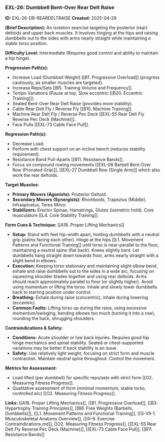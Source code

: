 ### **EXL-26: Dumbbell Bent-Over Rear Delt Raise**

**ID:** EXL-26-DB-REARDELTRAISE **Created:** 2025-04-29

**(Brief Description):** An isolation exercise targeting the posterior (rear) deltoids and upper back muscles. It involves hinging at the hips and raising dumbbells out to the sides with arms nearly straight while maintaining a stable torso position.

**Difficulty Level:** Intermediate (Requires good control and ability to maintain a hip hinge).

**Progression Path(s):**

- Increase Load (Dumbbell Weight) [[B1. Progressive Overload]] (progress cautiously, as smaller muscles are targeted).
- Increase Reps/Sets [[B5. Training Volume and Frequency]].
- Tempo Variations (Pause at top, Slow eccentric [[B20. Eccentric Training]]).
- Seated Bent-Over Rear Delt Raise (provides more stability).
- Cable Rear Delt Fly / Reverse Fly [[B10. Machine Training]].
- Machine Rear Delt Fly / Reverse Pec Deck [[EXL-55 Rear Delt Fly  Reverse Pec Deck (Machine)]].
- Face Pulls [[EXL-73 Cable Face Pull]].

**Regression Path(s):**

- Decrease Load.
- Perform with chest support on an incline bench (reduces stability requirement).
- Resistance Band Pull-Aparts [[B11. Resistance Bands]].
- Focus on compound rowing movements [[EXL-06 Barbell Bent-Over Row (Pronated Grip)]], [[EXL-27 Dumbbell Row (Single Arm)]] which also work the rear deltoids.

**Target Muscles:**

- **Primary Movers (Agonists):** Posterior Deltoid.
- **Secondary Movers (Synergists):** Rhomboids, Trapezius (Middle), Infraspinatus, Teres Minor.
- **Stabilizers:** Erector Spinae, Hamstrings, Glutes (isometric hold), Core musculature [[L4. Core Stability Training]].

**Form Cues & Technique:** [[A18. Proper Lifting Mechanics]]

- **Setup:** Stand with feet hip-width apart, holding dumbbells with a neutral grip (palms facing each other). Hinge at the hips [[L1. Movement Patterns and Functional Training]] until torso is near-parallel to the floor, maintaining a neutral spine (flat back). Knees slightly bent. Let dumbbells hang straight down towards floor, arms nearly straight with a slight bend in elbows.
- **Execution:** Keeping torso stationary and maintaining slight elbow bend, exhale and raise dumbbells out to the sides in a wide arc, focusing on squeezing shoulder blades together and using rear deltoids. Arms should reach approximately parallel to floor (or slightly higher). Avoid using momentum or lifting the torso. Inhale and slowly lower dumbbells back to starting position under control.
- **Breathing:** Exhale during raise (concentric), inhale during lowering (eccentric).
- **Common Faults:** Lifting torso up during the raise, using excessive momentum/swinging, bending elbows too much (turning it into a row), rounding the back, shrugging shoulders.

**Contraindications & Safety:**

- **Conditions:** Acute shoulder or low back injuries. Requires good hip hinge mechanics and spinal stability. Seated or chest-supported variations may be better if back stability is an issue.
- **Safety:** Use relatively light weight, focusing on strict form and muscle contraction. Maintain neutral spine throughout. Control the movement.

**Metrics for Assessment:**

- Load lifted (per dumbbell) for specific reps/sets with strict form [[O2. Measuring Fitness Progress]].
- Qualitative assessment of form (minimal momentum, stable torso, controlled arc) [[O2. Measuring Fitness Progress]].

**Links:** [[A18. Proper Lifting Mechanics]], [[B1. Progressive Overload]], [[B3. Hypertrophy Training Principles]], [[B8. Free Weights (Barbells, Dumbbells)]], [[L1. Movement Patterns and Functional Training]], [[G-VII-1. Musculoskeletal Anatomy Overview]], [[IX-6. Exercise Contraindications.md]], [[O2. Measuring Fitness Progress]], [[EXL-55 Rear Delt Fly  Reverse Pec Deck (Machine)]], [[EXL-73 Cable Face Pull]], [[B11. Resistance Bands]]